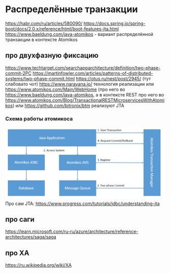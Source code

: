 # Распределённые транзакции

https://habr.com/ru/articles/580090/
https://docs.spring.io/spring-boot/docs/2.0.x/reference/html/boot-features-jta.html
https://www.baeldung.com/java-atomikos - вариант распределённой транзакции в контексте Atomikos

## про двухфазную фиксацию
https://www.techtarget.com/searchapparchitecture/definition/two-phase-commit-2PC
https://martinfowler.com/articles/patterns-of-distributed-systems/two-phase-commit.html
https://otus.ru/nest/post/2945/ (тут слабовато чот)
https://www.narayana.io/ технология реализации
или https://www.atomikos.com/Main/WebHome
(про него во https://www.baeldung.com/java-atomikos, а в контексте REST про него во https://www.atomikos.com/Blog/TransactionalRESTMicroservicesWithAtomikos)
или https://github.com/bitronix/btm
реализуют JTA
### Схема работы атомикоса
![img.png](img.png)
Про сам JTA:
https://www.progress.com/tutorials/jdbc/understanding-jta
## про саги
https://learn.microsoft.com/ru-ru/azure/architecture/reference-architectures/saga/saga
## про XA
https://ru.wikipedia.org/wiki/XA



